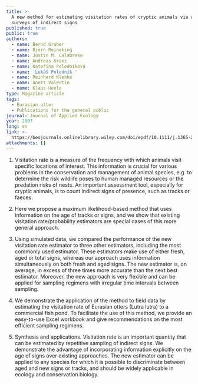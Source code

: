 ```yaml
---
title: >-
  A new method for estimating visitation rates of cryptic animals via repeated
  surveys of indirect signs
published: true
public: true
authors:
  - name: Bernd Gruber
  - name: Bjorn Reineking
  - name: Justin M. Calabrese
  - name: Andreas Kranz
  - name: Kateřina Poledníková
  - name: 'Lukáš Poledník '
  - name: Reinhard Klenke
  - name: Anett Valentin
  - name: Klaus Henle
type: Magazine article
tags:
  - Eurasian otter
  - Publications for the general public
journal: Journal of Applied Ecology
year: 2007
lang: en
link: >-
  https://besjournals.onlinelibrary.wiley.com/doi/epdf/10.1111/j.1365-2664.2007.01406.x
attachments: []
---
```

1. Visitation rate is a measure of the frequency with which animals visit specific locations of interest. This information is crucial for various problems in the conservation and management of animal species, e.g. to determine the risk wildlife poses to human managed resources or the predation risks of nests. An important assessment tool, especially for cryptic animals, is to count indirect signs of presence, such as tracks or faeces.

2. Here we propose a maximum likelihood-based method that uses information on the age of tracks or signs, and we show that existing visitation rate/probability estimators are special cases of this more general approach.

3. Using simulated data, we compared the performance of the new visitation rate estimator to three other estimators, including the most commonly used estimator. These estimators make use of either fresh, aged or total signs, whereas our approach uses information simultaneously on both fresh and aged signs. The new estimator is, on average, in excess of three times more accurate than the next best estimator. Moreover, the new approach is very flexible and can be applied for sampling regimens with irregular time intervals between sampling.

4. We demonstrate the application of the method to field data by estimating the visitation rate of Eurasian otters (Lutra lutra) to a commercial fish pond. To facilitate the use of this method, we provide an easy-to-use Excel workbook and give recommendations on the most efficient sampling regimens.

5. Synthesis and applications. Visitation rate is an important quantity that can be estimated by repetitive sampling of indirect signs. We demonstrate the advantage of incorporating information explicitly on the age of signs over existing approaches. The new estimator can be applied to any species for which it is possible to discriminate between aged and new signs or tracks, and should be widely applicable in ecology and conservation biology.
